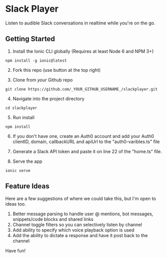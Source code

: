 # Slack Player

Listen to audible Slack conversations in realtime while you're on the go.

## Getting Started

1) Install the Ionic CLI globally (Requires at least Node 6 and NPM 3+) 
```
npm install -g ionic@latest
```

2) Fork this repo (use button at the top right)

3) Clone from *your* Github repo
```
git clone https://github.com/_YOUR_GITHUB_USERNAME_/slackplayer.git
```

4) Navigate into the project directory
```
cd slackplayer
```

5) Run install
```
npm install
```

6) If you don't have one, create an Auth0 account and add your Auth0 clientID, domain, callbackURL and apiUrl to the "auth0-varibles.ts" file

7) Generate a Slack API token and paste it on line 22 of the "home.ts" file.

8) Serve the app
```
ionic serve
```


## Feature Ideas

Here are a few suggestions of where we could take this, but I'm open to ideas too.

1) Better message parsing to handle user @ mentions, bot messages, snippets/code blocks and shared links
2) Channel toggle filters so you can selectively listen by channel
3) Add ability to specify which voice playback option is used
4) Add the ability to dictate a response and have it post back to the channel


Have fun!
